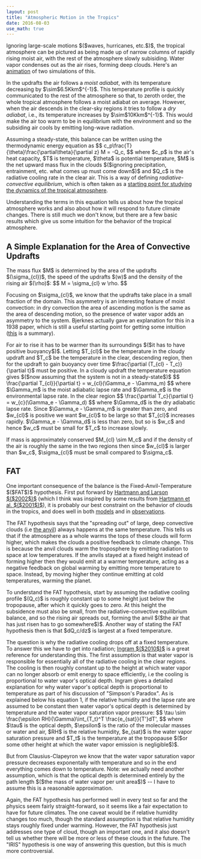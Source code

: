 ```yaml
---
layout: post
title: "Atmospheric Motion in the Tropics"
date: 2016-08-03
use_math: true
---
```


<p>Ignoring large-scale motions $($waves, hurricanes, etc.$)$, the tropical atmosphere can be pictured as being made up of narrow columns of rapidly rising moist air, with the rest of the atmosphere slowly subisiding. Water vapor condenses out as the air rises, forming deep clouds. Here's an <a href="https://www.youtube.com/watch?v=B6oHLiVtPnQ">animation</a> of two simulations of this.</p>

<p>In the updrafts the air follows a <i>moist adiabat</i>, with its temperature decreasing by $\sim$6.5Kkm$^{-1}$. This temperature profile is quickly communicated to the rest of the atmosphere so that, to zeroth order, the whole tropical atmosphere follows a moist adiabat on average. However, when the air descends in the clear-sky regions it tries to follow a <i>dry adiabat</i>, i.e., its temperature increases by $\sim$10Kkm$^{-1}$. This would make the air too warm to be in equilibrium with the environment and so the subsiding air cools by emitting long-wave radiation.</p>

<p>Assuming a steady-state, this balance can be written using the thermodynamic energy equation as
$$
c_p\frac{T}{\theta}\frac{\partial\theta}{\partial z} M = -Q_c,
$$ 
where $c_p$ is the air's heat capacity, $T$ is temperature, $\theta$ is potential temperature, $M$ is the net upward mass flux in the clouds $($ignoring precipitation, entrainment, etc. what comes up must come down$)$ and $Q_c$ is the radiative cooling rate in the clear air. This is a way of defining <i>radiative-convective equilibrium</i>, which is often taken as a <a href="ftp://texmex.mit.edu/ftp/pub/emanuel/PAPERS/chapter7.pdf">starting point for studying the dynamics of the tropical atmosphere</a>.</p> 

<p>Understanding the terms in this equation tells us about how the tropical atmosphere works and also about how it will respond to future climate changes. There is still much we don't know, but there are a few basic results which give us some intuition for the behavior of the tropical atmosphere.</p>

<h2>A Simple Explanation for the Area of Convective Updrafts</h2>

<p>The mass flux $M$ is determined by the area of the updrafts $(\sigma_{cl})$, the speed of the updrafts $(w)$ and the density of the rising air $(\rho)$:
$$
M = \sigma_{cl} w \rho.
$$ 
<p>Focusing on $\sigma_{cl}$, we know that the updrafts take place in a small fraction of the domain. This asymmetry is an interesting feature of moist convection: in dry convection the area of ascending motion is the same as the area of descending motion, so the presence of water vapor adds an asymmetry to the system. Bjerknes actually gave an explanation for this in a 1938 paper, which is still a useful starting point for getting some intuition (<a href="http://kiwi.atmos.colostate.edu/group/dave/pdf/Cumulus_Updrafts_Narrow.pdf">this</a> is a summary).</p>

<p>For air to rise it has to be warmer than its surroundings $($it has to have positive buoyancy$)$. Letting $T_{cl}$ be the temperature in the cloudy updraft and $T_c$ be the temperature in the clear, descending region, then for the updraft to gain buoyancy over time $\frac{\partial (T_{cl} - T_c)}{\partial t}$ must be positive. In a cloudy updraft the temperature equation gives $($now assuming that the system is not in a steady-state$)$
$$
\frac{\partial T_{cl}}{\partial t} = w_{cl}(\Gamma_e - \Gamma_m)
$$ 
where $\Gamma_m$ is the moist adiabatic lapse rate and $\Gamma_e$ is the environmental lapse rate. In the clear region
$$
\frac{\partial T_c}{\partial t} = w_{c}(\Gamma_e - \Gamma_d)
$$ 
where $\Gamma_d$ is the dry adiabatic lapse rate. Since $\Gamma_e - \Gamma_m$ is greater than zero, and $w_{cl}$ is positive we want $w_{cl}$ to be large so that $T_{cl}$ increases rapidly. $\Gamma_e - \Gamma_d$ is less than zero, but so is $w_c$ and hence $w_c$ must be small for $T_c$ to increase slowly.</p>

<p>If mass is approximately conserved $M_{cl} \sim M_c$ and if the density of the air is roughly the same in the two regions then since $w_{cl}$ is larger than $w_c$, $\sigma_{cl}$ must be small compared to $\sigma_c$.</p>


<h2>FAT</h2>

<p>One important consequence of the balance is the Fixed-Anvil-Temperature $($FAT$)$ hypothesis. First put forward by <a href="http://www-k12.atmos.washington.edu/~dennis/Hartmann_Larson_2002GRL.pdf">Hartmann and Larson $($2002$)$</a> (which I think was inspired by some results from <a href="http://onlinelibrary.wiley.com/doi/10.1029/2000GL012833/abstract">Hartmann et al. $($2001$)$</a>), it is probably our best constraint on the behavior of clouds in the tropics, and does well in both <a href="http://www.people.fas.harvard.edu/~kuang/Kuang&Hartmann2007.pdf"> models</a> and in <a href="http://www.atmos.washington.edu/~dennis/Zelinka_HartmannJGR11.pdf">observations</a>. </p>

<p>The FAT hypothesis says that the "spreading out" of large, deep convective clouds (i.e <a href="https://www.google.com/imgres?imgurl=https://upload.wikimedia.org/wikipedia/commons/thumb/3/3a/A_Classic_Anvil_Cloud_Over_Europe.jpg/300px-A_Classic_Anvil_Cloud_Over_Europe.jpg&imgrefurl=https://en.wikipedia.org/wiki/Cumulonimbus_incus&h=200&w=300&tbnid=cQvrvsGH38-F_M:&tbnh=160&tbnw=240&docid=Xj2J-On_9nnJQM&usg=__ORZOhUvA6jfd0XyosYQbW57ZfxM=&sa=X&ved=0ahUKEwjxw-DNz43OAhWh1IMKHTP7AMwQ9QEIIDAA">the anvil</a>) always happens at the same temperature. This tells us that if the atmosphere as a whole warms the tops of these clouds will form higher, which makes the clouds a positive feedback to climate change. This is because the anvil clouds warm the troposphere by emitting radiation to space at low temperatures. If the anvils stayed at a fixed height instead of forming higher then they would emit at a warmer temperature, acting as a negative feedback on global warming by emitting more temperature to space. Instead, by moving higher they continue emitting at cold temperatures, warming the planet.</p>

<p>To understand the FAT hypothesis, start by assuming the radiative cooling profile $(Q_c)$ is roughly constant up to some height just below the tropopause, after which it quickly goes to zero. At this height the subsidence must also be small, from the radiative-convective equilibrium balance, and so the rising air spreads out, forming the anvil $($the air that has just risen has to go somewhere$)$. Another way of stating the FAT hypothesis then is that $dQ_c/dz$ is largest at a fixed temperature. </p> 

<p>The question is why the radiative cooling drops off at a fixed temperature. To answer this we have to get into radiation; <a href="http://onlinelibrary.wiley.com/doi/10.1002/qj.546/pdf">Ingram $($2010$)$</a> is a great reference for understanding this. The first assumption is that water vapor is responsible for essentially all of the radiative cooling in the clear regions. The cooling is then roughly constant up to the height at which water vapor can no longer absorb or emit energy to space efficiently, i.e the cooling is proportional to water vapor's optical depth. Ingram gives a detailed explanation for why water vapor's optical depth is proportional to temperature as part of his discussion of "Simpson's Paradox". As is explained below his equation 1, if the relative humidity and the lapse rate are assumed to be constant then water vapor's optical depth is determined by temperature and the water vapor saturation vapor pressure:
$$
\tau \sim \frac{\epsilon RH}{\Gamma}\int_{T_t}^T \frac{e_{sat}}{T'}dT',
$$ 
where $\tau$ is the optical depth, $\epsilon$ is the ratio of the molecular masses or water and air, $RH$ is the relative humidity, $e_{sat}$ is the water vapor saturation pressure and $T_t$ is the temperature at the tropopause $($or some other height at which the water vapor emission is negligible$)$.</p>

<p>But from Clausius-Clapeyron we know that the water vapor saturation vapor pressure decreases exponentally with temperature and so in the end everything comes down to temperature. Note: we actually need another assumption, which is that the optical depth is determined entirely by the path length $($the mass of water vapor per unit area$)$ -- I have to assume this is a reasonable approximation.</p> 

<p>Again, the FAT hypothesis has performed well in every test so far and the physics seem fairly straight-forward, so it seems like a fair expectation to have for future climates. The one caveat would be if relative humidity changes too much, though the standard assumption is that relative humidity stays roughly fixed under warming. However, the FAT hypothesis just addresses one type of cloud, though an important one, and it also doesn't tell us whether there will be more or less of these clouds in the future. The "IRIS" hypothesis is one way of answering this question, but this is much more controversial.</p>

